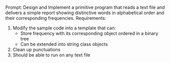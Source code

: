 Prompt: Design and Implement a primitive program that reads a text file and delivers a simple report showing
distinctive words in alphabetical order and their corresponding frequencies. 
Requirements:
1. Modify the sample code into a template that can:
	- Store frequency with its corresponding object ordered in a binary tree
	- Can be extended into string class objects
2. Clean up punctuations
3. Should be able to run on any text file
